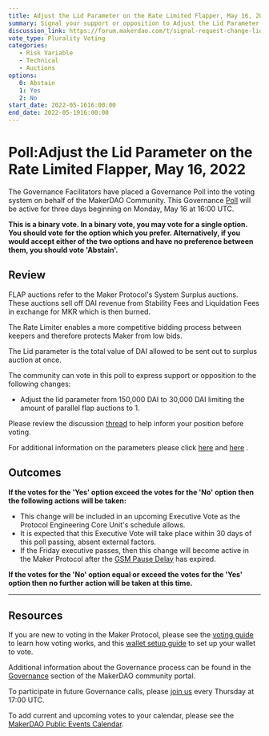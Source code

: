 ```yaml
---
title: Adjust the Lid Parameter on the Rate Limited Flapper, May 16, 2022
summary: Signal your support or opposition to Adjust the Lid Parameter on the Rate Limited Flapper
discussion_link: https://forum.makerdao.com/t/signal-request-change-lid-parameter-on-the-rate-limiter/14688
vote_type: Plurality Voting
categories:
   - Risk Variable
   - Technical
   - Auctions
options:
   0: Abstain
   1: Yes
   2: No
start_date: 2022-05-1616:00:00
end_date: 2022-05-1916:00:00
---
```

# Poll:Adjust the Lid Parameter on the Rate Limited Flapper, May 16, 2022

The Governance Facilitators have placed a Governance Poll into the voting system on behalf of the MakerDAO Community. This Governance [Poll](https://community-development.makerdao.com/en/learn/governance/on-chain-gov) will be active for three days beginning on Monday, May 16 at 16:00 UTC.

**This is a binary vote. In a binary vote, you may vote for a single option. You should vote for the option which you prefer. Alternatively, if you would accept either of the two options and have no preference between them, you should vote 'Abstain'.**

## Review

FLAP auctions refer to the Maker Protocol's System Surplus auctions. These auctions sell off DAI revenue from Stability Fees and Liquidation Fees in exchange for MKR which is then burned.

The Rate Limiter enables a more competitive bidding process between keepers and therefore protects Maker from low bids.

The Lid parameter is the total value of DAI allowed to be sent out to surplus auction at once.

The community can vote in this poll to express support or opposition to the following changes: 

* Adjust the lid parameter from 150,000 DAI to 30,000 DAI limiting the amount of parallel flap auctions to 1.

Please review the discussion [thread](https://forum.makerdao.com/t/signal-request-change-lid-parameter-on-the-rate-limiter/14688) to help inform your position before voting.

For additional information on the parameters please click [here](https://forum.makerdao.com/t/rate-limited-flapper/13056) and [here](https://forum.makerdao.com/t/rate-limiter-parameter-proposal/13193) .

## Outcomes

**If the votes for the 'Yes' option exceed the votes for the 'No' option then the following actions will be taken:**
* This change will be included in an upcoming Executive Vote as the Protocol Engineering Core Unit's schedule allows. 
* It is expected that this Executive Vote will take place within 30 days of this poll passing, absent external factors.
* If the Friday executive passes, then this change will become active in the Maker Protocol after the [GSM Pause Delay](https://community-development.makerdao.com/en/learn/governance/param-gsm-pause-delay) has expired.

**If the votes for the 'No' option equal or exceed the votes for the 'Yes' option then no further action will be taken at this time.**

---

## Resources

If you are new to voting in the Maker Protocol, please see the [voting guide](https://community-development.makerdao.com/en/learn/governance/how-voting-works/) to learn how voting works, and this [wallet setup guide](https://community-development.makerdao.com/en/learn/governance/voting-setup/) to set up your wallet to vote.

Additional information about the Governance process can be found in the [Governance](https://community-development.makerdao.com/en/learn/governance) section of the MakerDAO community portal.

To participate in future Governance calls, please [join us](https://github.com/makerdao/community/tree/master/governance/governance-and-risk-meetings) every Thursday at 17:00 UTC.

To add current and upcoming votes to your calendar, please see the [MakerDAO Public Events Calendar](https://calendar.google.com/calendar/embed?src=makerdao.com_3efhm2ghipksegl009ktniomdk%40group.calendar.google.com&ctz=UTC&mode=week&showCalendars=0&showPrint=0).
